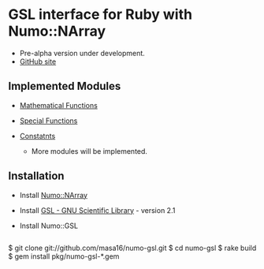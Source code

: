 # GSL interface for Ruby with Numo::NArray

* Pre-alpha version under development.
* [GitHub site](https://github.com/masa16/numo-gsl)

## Implemented Modules

* [Mathematical Functions](http://masa16.github.io/numo-gsl/doc/Numo/GSL.html)
* [Special Functions](http://masa16.github.io/numo-gsl/doc/Numo/GSL/Sf.html)
* [Constatnts](http://masa16.github.io/numo-gsl/doc/Numo/GSL/Const.html)

  * More modules will be implemented.

## Installation

* Install [Numo::NArray](https://github.com/masa16/numo-narray)
* Install [GSL - GNU Scientific Library](http://www.gnu.org/software/gsl/) - version 2.1

* Install Numo::GSL
  ```shell
$ git clone git://github.com/masa16/numo-gsl.git
$ cd numo-gsl
$ rake build
$ gem install pkg/numo-gsl-*.gem
```

